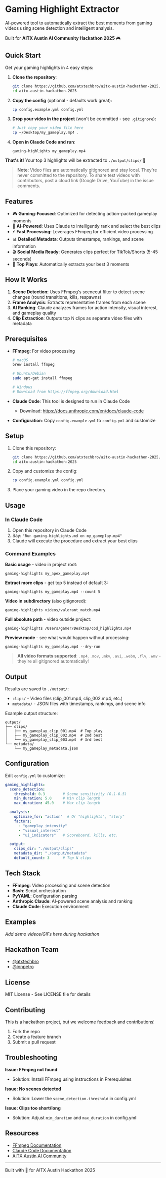 # Gaming Highlight Extractor

AI-powered tool to automatically extract the best moments from gaming videos using scene detection and intelligent analysis.

Built for **AITX Austin AI Community Hackathon 2025** 🎮

## Quick Start

Get your gaming highlights in 4 easy steps:

1. **Clone the repository**:
   ```bash
   git clone https://github.com/atxtechbro/aitx-austin-hackathon-2025.git
   cd aitx-austin-hackathon-2025
   ```

2. **Copy the config** (optional - defaults work great):
   ```bash
   cp config.example.yml config.yml
   ```

3. **Drop your video in the project** (won't be committed - see `.gitignore`):
   ```bash
   # Just copy your video file here
   cp ~/Desktop/my_gameplay.mp4 .
   ```

4. **Open in Claude Code and run**:
   ```
   gaming-highlights my_gameplay.mp4
   ```

**That's it!** Your top 3 highlights will be extracted to `./output/clips/` 🎉

> **Note**: Video files are automatically gitignored and stay local. They're never committed to the repository. To share test videos with contributors, post a cloud link (Google Drive, YouTube) in the issue comments.

## Features

- 🎮 **Gaming-Focused**: Optimized for detecting action-packed gameplay moments
- 🤖 **AI-Powered**: Uses Claude to intelligently rank and select the best clips
- ⚡ **Fast Processing**: Leverages FFmpeg for efficient video processing
- 📊 **Detailed Metadata**: Outputs timestamps, rankings, and scene information
- 🎬 **Social Media Ready**: Generates clips perfect for TikTok/Shorts (5-45 seconds)
- 🎯 **Top Plays**: Automatically extracts your best 3 moments

## How It Works

1. **Scene Detection**: Uses FFmpeg's scenecut filter to detect scene changes (round transitions, kills, respawns)
2. **Frame Analysis**: Extracts representative frames from each scene
3. **AI Ranking**: Claude analyzes frames for action intensity, visual interest, and gameplay quality
4. **Clip Extraction**: Outputs top N clips as separate video files with metadata

## Prerequisites

- **FFmpeg**: For video processing
  ```bash
  # macOS
  brew install ffmpeg

  # Ubuntu/Debian
  sudo apt-get install ffmpeg

  # Windows
  # Download from https://ffmpeg.org/download.html
  ```

- **Claude Code**: This tool is designed to run in Claude Code
  - Download: https://docs.anthropic.com/en/docs/claude-code

- **Configuration**: Copy `config.example.yml` to `config.yml` and customize

## Setup

1. Clone this repository:
   ```bash
   git clone https://github.com/atxtechbro/aitx-austin-hackathon-2025.git
   cd aitx-austin-hackathon-2025
   ```

2. Copy and customize the config:
   ```bash
   cp config.example.yml config.yml
   ```

3. Place your gaming video in the repo directory

## Usage

### In Claude Code

1. Open this repository in Claude Code
2. Say: `"Run gaming-highlights.md on my_gameplay.mp4"`
3. Claude will execute the procedure and extract your best clips

### Command Examples

**Basic usage** - video in project root:
```
gaming-highlights my_apex_gameplay.mp4
```

**Extract more clips** - get top 5 instead of default 3:
```
gaming-highlights my_gameplay.mp4 --count 5
```

**Video in subdirectory** (also gitignored):
```
gaming-highlights videos/valorant_match.mp4
```

**Full absolute path** - video outside project:
```
gaming-highlights /Users/gamer/Desktop/cod_highlights.mp4
```

**Preview mode** - see what would happen without processing:
```
gaming-highlights my_gameplay.mp4 --dry-run
```

> **All video formats supported**: `.mp4`, `.mov`, `.mkv`, `.avi`, `.webm`, `.flv`, `.wmv` - they're all gitignored automatically!

## Output

Results are saved to `./output/`:
- `clips/` - Video files (clip_001.mp4, clip_002.mp4, etc.)
- `metadata/` - JSON files with timestamps, rankings, and scene info

Example output structure:
```
output/
├── clips/
│   ├── my_gameplay_clip_001.mp4  # Top play
│   ├── my_gameplay_clip_002.mp4  # 2nd best
│   └── my_gameplay_clip_003.mp4  # 3rd best
└── metadata/
    └── my_gameplay_metadata.json
```

## Configuration

Edit `config.yml` to customize:

```yaml
gaming_highlights:
  scene_detection:
    threshold: 0.3        # Scene sensitivity (0.1-0.5)
    min_duration: 5.0     # Min clip length
    max_duration: 45.0    # Max clip length

  analysis:
    optimize_for: "action"  # Or "highlights", "story"
    factors:
      - "gameplay_intensity"
      - "visual_interest"
      - "ui_indicators"   # Scoreboard, kills, etc.

  output:
    clips_dir: "./output/clips"
    metadata_dir: "./output/metadata"
    default_count: 3      # Top N clips
```

## Tech Stack

- **FFmpeg**: Video processing and scene detection
- **Bash**: Script orchestration
- **PyYAML**: Configuration parsing
- **Anthropic Claude**: AI-powered scene analysis and ranking
- **Claude Code**: Execution environment

## Examples

_Add demo videos/GIFs here during hackathon_

## Hackathon Team

- [@atxtechbro](https://github.com/atxtechbro)
- [@ionpetro](https://github.com/ionpetro)

## License

MIT License - See LICENSE file for details

## Contributing

This is a hackathon project, but we welcome feedback and contributions!

1. Fork the repo
2. Create a feature branch
3. Submit a pull request

## Troubleshooting

**Issue: FFmpeg not found**
- Solution: Install FFmpeg using instructions in Prerequisites

**Issue: No scenes detected**
- Solution: Lower the `scene_detection.threshold` in config.yml

**Issue: Clips too short/long**
- Solution: Adjust `min_duration` and `max_duration` in config.yml

## Resources

- [FFmpeg Documentation](https://ffmpeg.org/documentation.html)
- [Claude Code Documentation](https://docs.anthropic.com/en/docs/claude-code)
- [AITX Austin AI Community](https://www.meetup.com/austin-langchain-ai-group/)

---

Built with 💜 for AITX Austin Hackathon 2025
